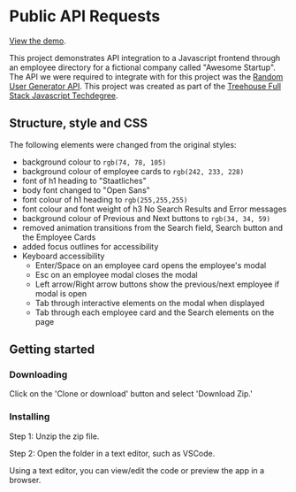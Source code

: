 # Public API Requests

[View the demo](http://alexhippo.github.io/public-api-request).

This project demonstrates API integration to a Javascript frontend through an employee directory for a fictional company called "Awesome Startup". The API we were required to integrate with for this project was the [Random User Generator API](https://randomuser.me/). This project was created as part of the [Treehouse Full Stack Javascript Techdegree](https://teamtreehouse.com/techdegree/full-stack-javascript).

## Structure, style and CSS
The following elements were changed from the original styles:
 - background colour to `rgb(74, 78, 105)`
 - background colour of employee cards to `rgb(242, 233, 228)`
 - font of h1 heading to "Staatliches"
 - body font changed to "Open Sans"
 - font colour of h1 heading to `rgb(255,255,255)`
 - font colour and font weight of h3 No Search Results and Error messages
 - background colour of Previous and Next buttons to `rgb(34, 34, 59)`
 - removed animation transitions from the Search field, Search button and the Employee Cards
 - added focus outlines for accessibility
 - Keyboard accessibility
    - Enter/Space on an employee card opens the employee's modal
    - Esc on an employee modal closes the modal
    - Left arrow/Right arrow buttons show the previous/next employee if modal is open
    - Tab through interactive elements on the modal when displayed
    - Tab through each employee card and the Search elements on the page

## Getting started
### Downloading
Click on the 'Clone or download' button and select 'Download Zip.'

### Installing
Step 1: Unzip the zip file.

Step 2: Open the folder in a text editor, such as VSCode.

Using a text editor, you can view/edit the code or preview the app in a browser.
